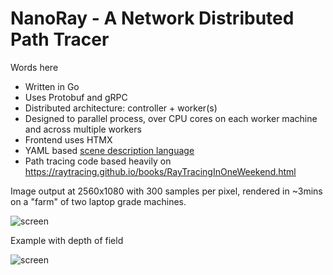 # NanoRay - A Network Distributed Path Tracer

Words here

- Written in Go
- Uses Protobuf and gRPC
- Distributed architecture: controller + worker(s)
- Designed to parallel process, over CPU cores on each worker machine and across multiple workers
- Frontend uses HTMX
- YAML based [scene description language](./schemas/scene.json)
- Path tracing code based heavily on https://raytracing.github.io/books/RayTracingInOneWeekend.html

Image output at 2560x1080 with 300 samples per pixel, rendered in ~3mins on a "farm" of two laptop grade machines.

![screen](./examples/renders/2024-04-14_17_52_31.png)

Example with depth of field

![screen](./examples/renders/focal-01.png)
